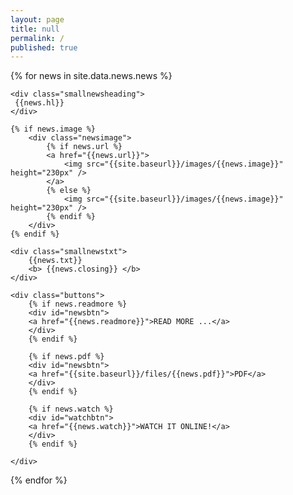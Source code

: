 ```yaml
---
layout: page
title: null
permalink: /
published: true
---
```



<div class="archive">

{% for news in site.data.news.news %}
<article class="article">
	
	<div class="smallnewsheading">
	 {{news.hl}}
	</div>

	{% if news.image %} 
		<div class="newsimage">
			{% if news.url %} 
			<a href="{{news.url}}">
				<img src="{{site.baseurl}}/images/{{news.image}}" height="230px" />
			</a>
			{% else %}
				<img src="{{site.baseurl}}/images/{{news.image}}" height="230px" />
			{% endif %}	
		</div>
	{% endif %}

	<div class="smallnewstxt"> 
		{{news.txt}}
		<b> {{news.closing}} </b>
	</div>

	<div class="buttons"> 
		{% if news.readmore %} 
		<div id="newsbtn">
		<a href="{{news.readmore}}">READ MORE ...</a>
		</div>
		{% endif %}
		
		{% if news.pdf %} 
		<div id="newsbtn">
		<a href="{{site.baseurl}}/files/{{news.pdf}}">PDF</a>
		</div>
		{% endif %}
		
		{% if news.watch %} 
		<div id="watchbtn">
		<a href="{{news.watch}}">WATCH IT ONLINE!</a>
		</div>
		{% endif %}
		
	</div>
</article>

{% endfor %} 
</div>

